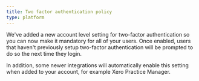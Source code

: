 ```yaml
---
title: Two factor authentication policy
type: platform
---
```


We've added a new account level setting for two-factor authentication so you can now make it mandatory for all of your users. Once enabled, users that haven't previously setup two-factor authentication will be prompted to do so the next time they login.

In addition, some newer integrations will automatically enable this setting when added to your account, for example Xero Practice Manager.